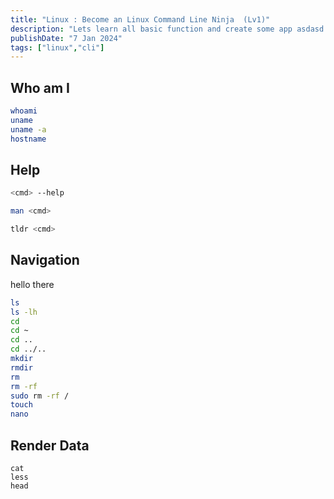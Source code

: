 ```yaml
---
title: "Linux : Become an Linux Command Line Ninja  (Lv1)"
description: "Lets learn all basic function and create some app asdasd sdasd together"
publishDate: "7 Jan 2024"
tags: ["linux","cli"]
---
```




## Who am I

```sh
whoami
uname
uname -a
hostname
```

## Help

```sh
<cmd> --help

man <cmd>

tldr <cmd>
```

## Navigation

hello there

```sh
ls 
ls -lh 
cd 
cd ~ 
cd ..
cd ../..
mkdir
rmdir
rm 
rm -rf 
sudo rm -rf /
touch
nano

```

## Render Data

```
cat
less
head

```
